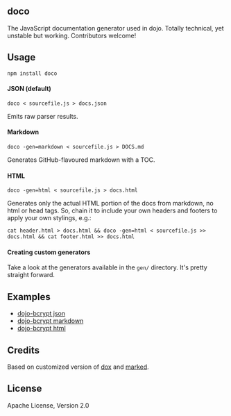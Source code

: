 doco
----
The JavaScript documentation generator used in dojo. Totally technical, yet unstable but working. Contributors welcome!

Usage
-----
`npm install doco`

#### JSON (default)
`doco < sourcefile.js > docs.json`

Emits raw parser results.

#### Markdown
`doco -gen=markdown < sourcefile.js > DOCS.md`

Generates GitHub-flavoured markdown with a TOC.

#### HTML
`doco -gen=html < sourcefile.js > docs.html`

Generates only the actual HTML portion of the docs from markdown, no html or head tags. So, chain it to include your own
headers and footers to apply your own stylings, e.g.:

`cat header.html > docs.html && doco -gen=html < sourcefile.js >> docs.html && cat footer.html >> docs.html`

#### Creating custom generators
Take a look at the generators available in the `gen/` directory. It's pretty straight forward.

Examples
--------
* [dojo-bcrypt json](https://github.com/dcodeIO/dojo/tree/master/doco/tests/bcrypt.json)
* [dojo-bcrypt markdown](https://github.com/dcodeIO/dojo/tree/master/doco/tests/bcrypt.md)
* [dojo-bcrypt html](https://github.com/dcodeIO/dojo/tree/master/doco/tests/bcrypt.html)

Credits
-------
Based on customized version of [dox](https://npmjs.org/package/dox) and [marked](https://npmjs.org/package/marked).

License
-------
Apache License, Version 2.0
